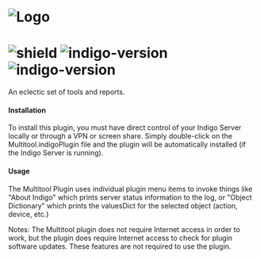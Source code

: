 # ![Logo](https://github.com/DaveL17/Multitool/wiki/img/img_multitool_logo.png)  
# ![shield](https://img.shields.io/github/release/DaveL17/Multitool.svg) ![indigo-version](https://img.shields.io/badge/Indigo-7.0+-blueviolet.svg) ![indigo-version](https://img.shields.io/badge/Python-2.7-darkgreen.svg)

An eclectic set of tools and reports.

#### Installation
To install this plugin, you must have direct control of
your Indigo Server locally or through a VPN or screen
share.  Simply double-click on the Multitool.indigoPlugin
file and the plugin will be automatically installed (if
the Indigo Server is running).

#### Usage
The Multitool Plugin uses individual plugin menu items
to invoke things like "About Indigo" which prints server
status information to the log, or "Object Dictionary"
which prints the valuesDict for the selected object
(action, device, etc.)

Notes: The Multitool plugin does not require Internet access in 
order to work, but the plugin does require Internet access to check
for plugin software updates.  These features are not required to 
use the plugin.

